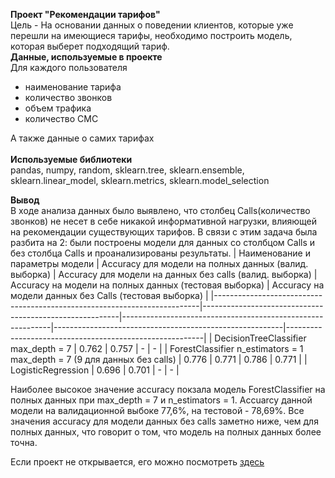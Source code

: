 **Проект "Рекомендации тарифов"**<br>
Цель - На основании данных о поведении клиентов, которые уже перешли на имеющиеся тарифы, необходимо построить модель, которая выберет подходящий тариф.<br>
**Данные, используемые в проекте**<br>
Для каждого пользователя
 - наименование тарифа
 - количество звонков
 - объем трафика
 - количество СМС

А также данные о самих тарифах<br><br>
**Используемые библиотеки**<br>
pandas, numpy, random, sklearn.tree, sklearn.ensemble, sklearn.linear_model, sklearn.metrics, sklearn.model_selection

**Вывод**<br>
В ходе анализа данных было выявлено, что столбец Calls(количество звонков) не несет в себе никакой информативной нагрузки, влияющей на рекомендации существующих тарифов. В связи с этим задача была разбита на 2: были построены модели для данных со столбцом Calls и без столбца Calls  и проанализированы результаты.
| Наименование и параметры модели                                          | Accuracy для модели  на полных данных  (валид. выборка) | Accuracy для модели  на данных без calls  (валид. выборка) | Accuracy на модели  на полных данных (тестовая выборка) | Accuracy на модели  данных без Calls (тестовая выборка) |
|--------------------------------------------------------------------------|---------------------------------------------------------|------------------------------------------------------------|---------------------------------------------------------|---------------------------------------------------------|
| DecisionTreeClassifier max_depth = 7                                     | 0.762                                                   | 0.757                                                      | -                                                       | -                                                       |
| ForestClassifier n_estimators = 1 max_depth = 7 (9 для данных без calls) | 0.776                                                   | 0.771                                                      | 0.786                                                   | 0.771                                                   |
| LogisticRegression                                                       | 0.696                                                   | 0.701                                                      | -                                                       | -                                                       |

Наиболее высокое значение accuracy покзала модель ForestClassifier на полных данных при max_depth = 7 и n_estimators = 1. Accuarcy данной модели на валидационной выбоке 77,6%, на тестовой - 78,69%. Все значения accuracy для модели данных без calls заметно ниже, чем для полных данных, что говорит о том, что модель на полных данных более точна.

Если проект не открывается, его можно посмотреть <a href = "https://nbviewer.jupyter.org/github/kristina-molchanova90/Yandex-Praktikum-Projects/blob/main/05_tariff_recommendations/05_tariff_recommendations.ipynb">здесь</a>

